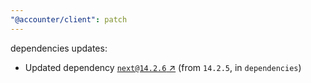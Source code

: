 ```yaml
---
"@accounter/client": patch
---
```

dependencies updates:
  - Updated dependency [`next@14.2.6` ↗︎](https://www.npmjs.com/package/next/v/14.2.6) (from `14.2.5`, in `dependencies`)
